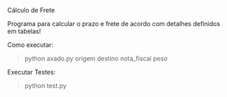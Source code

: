 Cálculo de Frete

Programa para calcular o prazo e frete de acordo com detalhes definidos em tabelas!



Como executar:

> python axado.py origem destino nota_fiscal peso


Executar Testes:

> python test.py



